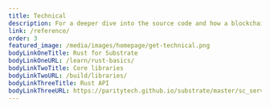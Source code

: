 ```yaml
---
title: Technical
description: For a deeper dive into the source code and how a blockchain is built from core components written in Rust, explore the reference documentation.
link: /reference/
order: 3
featured_image: /media/images/homepage/get-technical.png
bodyLinkOneTitle: Rust for Substrate
bodyLinkOneURL: /learn/rust-basics/
bodyLinkTwoTitle: Core libraries
bodyLinkTwoURL: /build/libraries/
bodyLinkThreeTitle: Rust API
bodyLinkThreeURL: https://paritytech.github.io/substrate/master/sc_service/
---
```

